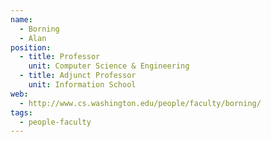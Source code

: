 ```yaml
---
name:
  - Borning
  - Alan
position:
  - title: Professor
    unit: Computer Science & Engineering
  - title: Adjunct Professor
    unit: Information School
web: 
  - http://www.cs.washington.edu/people/faculty/borning/
tags:
  - people-faculty
---
```

